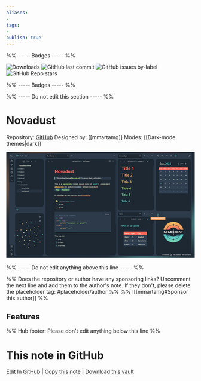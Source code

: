 ```yaml
---
aliases:
- 
tags: 
- 
publish: true
---
```


%% ----- Badges ----- %%

![Downloads](https://img.shields.io/badge/downloads-2340-573E7A?style=for-the-badge&logo=)
![GitHub last commit](https://img.shields.io/github/last-commit/mmartamg/novadust-obsidian?color=573E7A&label=last%20update&logo=github&style=for-the-badge)
![GitHub issues by-label](https://img.shields.io/github/issues/mmartamg/novadust-obsidian/help%20wanted?color=573E7A&logo=github&style=for-the-badge) 
![GitHub Repo stars](https://img.shields.io/github/stars/mmartamg/novadust-obsidian?color=573E7A&logo=github&style=for-the-badge)

%% ----- Badges ----- %%

%% ----- Do not edit this section ----- %%

# Novadust

Repository: [GitHub](https://github.com/mmartamg/novadust-obsidian)
Designed by: [[mmartamg]]
Modes: [[Dark-mode themes|dark]]



![screenshot](https://github.com/mmartamg/novadust-obsidian/raw/HEAD/novadust-img.png)

%% ----- Do not edit anything above this line ----- %% 

%% Does the repository or author have any sponsoring links? Uncomment the next line and add them to the author's note. If they don't, please delete the placeholder tag: #placeholder/author %%
%% ![[mmartamg#Sponsor this author]] %%


## Features



%% Hub footer: Please don't edit anything below this line %%

# This note in GitHub

<span class="git-footer">[Edit In GitHub](https://github.dev/obsidian-community/obsidian-hub/blob/main/02%20-%20Community%20Expansions/02.05%20All%20Community%20Expansions/Themes/Novadust.md "git-hub-edit-note") | [Copy this note](https://raw.githubusercontent.com/obsidian-community/obsidian-hub/main/02%20-%20Community%20Expansions/02.05%20All%20Community%20Expansions/Themes/Novadust.md "git-hub-copy-note") | [Download this vault](https://github.com/obsidian-community/obsidian-hub/archive/refs/heads/main.zip "git-hub-download-vault") </span>
